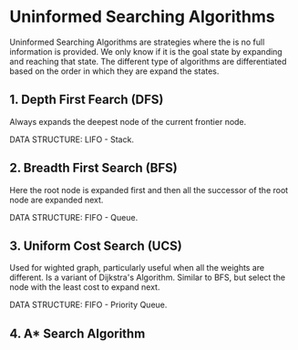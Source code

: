 # Uninformed Searching Algorithms
Uninformed Searching Algorithms are strategies where the is no full information is provided. We only know if it is the goal state by expanding and reaching that state.
The different type of algorithms are differentiated based on the order in which they are expand the states.

## 1. Depth First Fearch (DFS)
Always expands the deepest node of the current frontier node. 

DATA STRUCTURE: LIFO - Stack.


## 2. Breadth First Search (BFS)
Here the root node is expanded first and then all the successor of the root node are expanded next. 

DATA STRUCTURE: FIFO - Queue. 


## 3. Uniform Cost Search (UCS)
Used for wighted graph, particularly useful when all the weights are different. Is a variant of Dijkstra's Algorithm. 
Similar to BFS, but select the node with the least cost to expand next.

DATA STRUCTURE: FIFO - Priority Queue.

## 4. A* Search Algorithm
